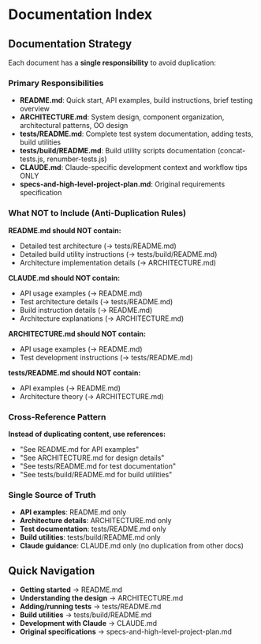 # Documentation Index

## Documentation Strategy

Each document has a **single responsibility** to avoid duplication:

### Primary Responsibilities

- **README.md**: Quick start, API examples, build instructions, brief testing overview
- **ARCHITECTURE.md**: System design, component organization, architectural patterns, OO design
- **tests/README.md**: Complete test system documentation, adding tests, build utilities
- **tests/build/README.md**: Build utility scripts documentation (concat-tests.js, renumber-tests.js)
- **CLAUDE.md**: Claude-specific development context and workflow tips ONLY
- **specs-and-high-level-project-plan.md**: Original requirements specification

### What NOT to Include (Anti-Duplication Rules)

**README.md should NOT contain:**
- Detailed test architecture (→ tests/README.md)
- Detailed build utility instructions (→ tests/build/README.md)
- Architecture implementation details (→ ARCHITECTURE.md)

**CLAUDE.md should NOT contain:**
- API usage examples (→ README.md)
- Test architecture details (→ tests/README.md) 
- Build instruction details (→ README.md)
- Architecture explanations (→ ARCHITECTURE.md)

**ARCHITECTURE.md should NOT contain:**
- API usage examples (→ README.md)
- Test development instructions (→ tests/README.md)

**tests/README.md should NOT contain:**
- API examples (→ README.md)
- Architecture theory (→ ARCHITECTURE.md)

### Cross-Reference Pattern

**Instead of duplicating content, use references:**
- "See README.md for API examples"
- "See ARCHITECTURE.md for design details" 
- "See tests/README.md for test documentation"
- "See tests/build/README.md for build utilities"

### Single Source of Truth

- **API examples**: README.md only
- **Architecture details**: ARCHITECTURE.md only
- **Test documentation**: tests/README.md only
- **Build utilities**: tests/build/README.md only
- **Claude guidance**: CLAUDE.md only (no duplication from other docs)

## Quick Navigation

- **Getting started** → README.md
- **Understanding the design** → ARCHITECTURE.md  
- **Adding/running tests** → tests/README.md
- **Build utilities** → tests/build/README.md
- **Development with Claude** → CLAUDE.md
- **Original specifications** → specs-and-high-level-project-plan.md